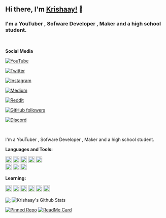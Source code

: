 ## Hi there, I'm [Krishaay!](https://github.com/krishaayjois21) 👋

### I'm a YouTuber , Sofware Developer , Maker and a high school student.
<br>

**Social Media**

[![YouTube](https://img.shields.io/static/v1?label=Youtube&message=Subscribe&color=FF0000&style=for-the-badge&logo=youtube)](https://www.youtube.com/channel/UC05YwLEhM9hvB4SgC5HN3cA)

[![Twitter](https://img.shields.io/static/v1?label=Twitter&message=FOLLOW&color=1991DA&style=for-the-badge&logo=twitter)](https://twitter.com/Joiskrishaay)

[![Instagram](https://img.shields.io/static/v1?label=INSTAGRAM&message=FOLLOW&color=E1306C&style=for-the-badge&logo=instagram)](https://instagram.com/synthwave21)


[![Medium](https://img.shields.io/static/v1?label=MEDIUM&message=FOLLOW&color=ffffff&style=for-the-badge&logo=medium)](https://medium.com/@krishaayjois)

[![Reddit](https://img.shields.io/static/v1?label=Reddit&message=Follow&color=FF4501&style=for-the-badge&logo=reddit)](https://www.reddit.com/user/Krysis_21)

[![GitHub followers](https://img.shields.io/github/followers/krishaayjois21.svg?style=for-the-badge&label=Follow&maxAge=2592000?label=FOLLWERS&logo=github)](https://github.com/krishaajois21?tab=followers)

[![Discord](https://img.shields.io/static/v1?label=Discord&message=Chat&color=7289da&style=for-the-badge&logo=discord)]()

<br />

I'm a YouTuber , Sofware Developer , Maker and a high school student.

**Languages and Tools:**  

<code><img height="20" src="https://raw.githubusercontent.com/krishaayjois21/krishaayjois21/master/assets/python.png"></code>
<code><img height="20" src="https://raw.githubusercontent.com/krishaayjois21/krishaayjois21/master/assets/dart.png"></code>
<code><img height="20" src="https://raw.githubusercontent.com/krishaayjois21/krishaayjois21/master/assets/flutter.png"></code>
<code><img height="20" src="https://raw.githubusercontent.com/krishaayjois21/krishaayjois21/master/assets/html.svg"></code>
<code><img height="20" src="https://raw.githubusercontent.com/krishaayjois21/krishaayjois21/master/assets/css.svg"></code>    
<code><img height="20" src="https://raw.githubusercontent.com/krishaayjois21/krishaayjois21/master/assets/arduino.svg"></code>
<code><img height="20" src="https://raw.githubusercontent.com/krishaayjois21/krishaayjois21/master/assets/mysql.png"></code>
<code><img height="20" src="https://raw.githubusercontent.com/krishaayjois21/krishaayjois21/master/assets/docker.png"></code>


**Learning:**

<code><img height="20" src="https://firebase.google.com/downloads/brand-guidelines/SVG/logo-logomark.svg"></code>
<code><img height="20" src="https://raw.githubusercontent.com/krishaayjois21/krishaayjois21/master/assets/bootstrap.png"></code>
<code><img height="20" src="https://raw.githubusercontent.com/krishaayjois21/krishaayjois21/master/assets/java.png"></code>
<code><img height="20" src="https://raw.githubusercontent.com/krishaayjois21/krishaayjois21/master/assets/javascript.png"></code>
<code><img height="20" src="https://raw.githubusercontent.com/krishaayjois21/krishaayjois21/master/assets/node.png"></code>
<code><img height="20" src="https://raw.githubusercontent.com/krishaayjois21/krishaayjois21/master/assets/react.png"></code>


<img align="center" src="https://github-readme-stats.vercel.app/api/top-langs/?username=krishaayjois21" />

<img align="center" src="https://github-readme-stats.vercel.app/api?username=krishaayjois21&show_icons=true&line_height=27&v=5" alt="Krishaay's Github Stats" />

[![Pinned Repo](https://github-readme-stats.vercel.app/api/pin/?username=krishaayjois21&repo=eve-hauling-discord)](https://github.com/krishaayjois21/eve-hauling-discord)
[![ReadMe Card](https://github-readme-stats.vercel.app/api/pin/?username=krishaayjois21&repo=nyx)](https://github.com/krishaayjois21/nyx)